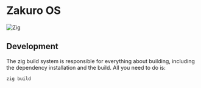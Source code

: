 # Zakuro OS

![Zig](https://shields.io/badge/Zig-v0%2E12%2E0-blue?logo=zig&color=F7A41D&style=for-the-badge)

## Development

The zig build system is responsible for everything about building,
including the dependency installation and the build.
All you need to do is:

```bash
zig build
```
